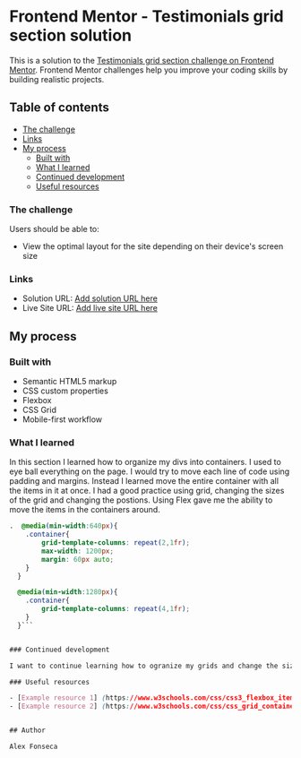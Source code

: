# Frontend Mentor - Testimonials grid section solution

This is a solution to the [Testimonials grid section challenge on Frontend Mentor](https://www.frontendmentor.io/challenges/testimonials-grid-section-Nnw6J7Un7). Frontend Mentor challenges help you improve your coding skills by building realistic projects. 

## Table of contents

  - [The challenge](#the-challenge)
  - [Links](#links)
- [My process](#my-process)
  - [Built with](#built-with)
  - [What I learned](#what-i-learned)
  - [Continued development](#continued-development)
  - [Useful resources](#useful-resources)

### The challenge

Users should be able to:

- View the optimal layout for the site depending on their device's screen size

### Links

- Solution URL: [Add solution URL here](https://your-solution-url.com)
- Live Site URL: [Add live site URL here](https://your-live-site-url.com)

## My process

### Built with

- Semantic HTML5 markup
- CSS custom properties
- Flexbox
- CSS Grid
- Mobile-first workflow


### What I learned

In this section I learned how to organize my divs into containers. I used to eye ball everything on the page. I would try to move each line of code using padding and margins. Instead I learned move the entire container with all the items in it at once. I had a good practice using grid, changing the sizes of the grid and changing the postions. Using Flex gave me the ability to move the items in the containers around.

```css
.  @media(min-width:640px){
    .container{
        grid-template-columns: repeat(2,1fr);
        max-width: 1200px;
        margin: 60px auto;
    }
  }

  @media(min-width:1280px){
    .container{
        grid-template-columns: repeat(4,1fr);
    }
  }```


### Continued development

I want to continue learning how to ogranize my grids and change the sizes. I still need practice using flex and all the properties of flex. After watching a couple of youtube videos they organize their grids in a simple way and less work. This project took me four hours to complete I want to finish within a hour. I will continue using frontend mentor challenges as practice and try to complete them within a hour. 

### Useful resources

- [Example resource 1] (https://www.w3schools.com/css/css3_flexbox_items.asp) - This helped me orgainizing my items using flexbox.
- [Example resource 2] (https://www.w3schools.com/css/css_grid_container.asp) - This website taught me how to use grid-containers and has great example and explainations of all the properties.


## Author

Alex Fonseca



